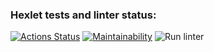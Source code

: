 ### Hexlet tests and linter status:
[![Actions Status](https://github.com/suxoitea/frontend-project-lvl1/workflows/hexlet-check/badge.svg)](https://github.com/suxoitea/frontend-project-lvl1/actions)
[![Maintainability](https://api.codeclimate.com/v1/badges/a99a88d28ad37a79dbf6/maintainability)](https://codeclimate.com/github/codeclimate/codeclimate/maintainability)
![Run linter](https://github.com/suxoitea/frontend-project-lvl1/actions/workflows/lint-testing.yml/badge.svg)

